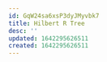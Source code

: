```yaml
---
id: GqW24sa6xsP3dyJMyvbk7
title: Hilbert R Tree
desc: ''
updated: 1642295626511
created: 1642295626511
---
```


